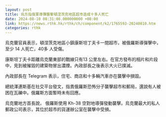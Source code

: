 ```yaml
---
layout: post
title: 烏方指俄軍導彈襲擊頓涅茨克地區超市造成十多人死亡
date: 2024-08-10 08:31:08.000000000 +08:00
link: https://news.rthk.hk/rthk/ch/component/k2/1765593-20240810.htm
categories: rthk
---
```


烏克蘭官員表示，頓涅茨克地區小鎮康斯坦丁夫卡一間超市，被俄羅斯導彈擊中，至少 14 人死亡，40多 人受傷。

康斯坦丁夫卡距離烏克蘭東部的戰線只有13 公里左右。在官方發布的相片和片段中，見到被摧毀的建築物冒出濃煙。內政部長之後表示大火已撲滅。

內政部長在 Telegram 表示，住宅、商店和十多輛汽車亦在襲擊中損毀。

總統澤連斯基在社交平台發文，指責俄羅斯恐怖分子襲擊超市和郵局，還說有人被困在瓦礫中。俄羅斯方面暫時未有回應。

烏克蘭地方首長說， 俄羅斯使用 Kh-38 空對地導彈發動襲擊。烏克蘭最大的私人郵政公司表示，其位於超市的貨運辦公室在襲擊中受損。
